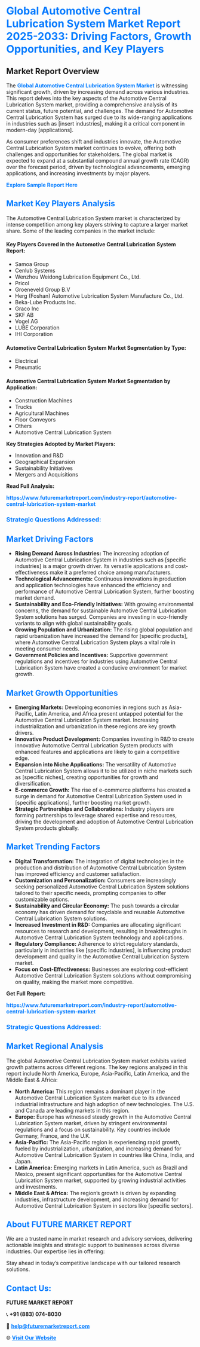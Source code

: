 <h1 style="color: #007BFF;">Global Automotive Central Lubrication System Market Report 2025-2033: Driving Factors, Growth Opportunities, and Key Players</h1>

<section id="overview">
<h2>Market Report Overview</h2>
<p>The <a href="https://www.futuremarketreport.com/industry-report/automotive-central-lubrication-system-market" style="color: #007BFF; text-decoration: none;"><strong>Global Automotive Central Lubrication System Market</strong></a> is witnessing significant growth, driven by increasing demand across various industries. This report delves into the key aspects of the Automotive Central Lubrication System market, providing a comprehensive analysis of its current status, future potential, and challenges. The demand for Automotive Central Lubrication System has surged due to its wide-ranging applications in industries such as [insert industries], making it a critical component in modern-day [applications].</p>
<p>As consumer preferences shift and industries innovate, the Automotive Central Lubrication System market continues to evolve, offering both challenges and opportunities for stakeholders. The global market is expected to expand at a substantial compound annual growth rate (CAGR) over the forecast period, driven by technological advancements, emerging applications, and increasing investments by major players.</p>
</section>

<section id="overview">
<p><a href="https://www.futuremarketreport.com/request-sample/reportId=126223" style="color: #007BFF; text-decoration: none;"><strong>Explore Sample Report Here</strong></a></p>
</section>

<section id="key-players">
<h2 style="color: #007BFF;">Market Key Players Analysis</h2>
<p>The Automotive Central Lubrication System market is characterized by intense competition among key players striving to capture a larger market share. Some of the leading companies in the market include:</p>
<h4>Key Players Covered in the Automotive Central Lubrication System Report:</h4>
<ul><li>Samoa Group</li><li>Cenlub Systems</li><li>Wenzhou Weidong Lubrication Equipment Co., Ltd.</li><li>Pricol</li><li>Groeneveld Group B.V</li><li>Herg (Foshan) Automotive Lubrication System Manufacture Co., Ltd.</li><li>Beka-Lube Products Inc.</li><li>Graco Inc</li><li>SKF AB</li><li>Vogel AG</li><li>LUBE Corporation</li><li>IHI Corporation</li></ul>
<h4>Automotive Central Lubrication System Market Segmentation by Type:</h4>
<ul><li>Electrical</li><li>Pneumatic</li></ul>

<h4>Automotive Central Lubrication System Market Segmentation by Application:</h4>
<ul><li>Construction Machines</li><li>Trucks</li><li>Agricultural Machines</li><li>Floor Conveyors</li><li>Others</li><li>Automotive Central Lubrication System</li></ul>
<p><strong>Key Strategies Adopted by Market Players:</strong></p>
<ul>
<li>Innovation and R&D</li>
<li>Geographical Expansion</li>
<li>Sustainability Initiatives</li>
<li>Mergers and Acquisitions</li>
</ul>
</section>

<section>
<p><strong>Read Full Analysis: </strong></p><a href="https://www.futuremarketreport.com/industry-report/automotive-central-lubrication-system-market" style="color: #007BFF; text-decoration: none;"><strong>https://www.futuremarketreport.com/industry-report/automotive-central-lubrication-system-market</strong></a>
<h3 style="color: #007BFF;">Strategic Questions Addressed:</h3>
</section>

<section id="driving-factors">
<h2 style="color: #007BFF;">Market Driving Factors</h2>
<ul>
<li><strong>Rising Demand Across Industries:</strong> The increasing adoption of Automotive Central Lubrication System in industries such as [specific industries] is a major growth driver. Its versatile applications and cost-effectiveness make it a preferred choice among manufacturers.</li>
<li><strong>Technological Advancements:</strong> Continuous innovations in production and application technologies have enhanced the efficiency and performance of Automotive Central Lubrication System, further boosting market demand.</li>
<li><strong>Sustainability and Eco-Friendly Initiatives:</strong> With growing environmental concerns, the demand for sustainable Automotive Central Lubrication System solutions has surged. Companies are investing in eco-friendly variants to align with global sustainability goals.</li>
<li><strong>Growing Population and Urbanization:</strong> The rising global population and rapid urbanization have increased the demand for [specific products], where Automotive Central Lubrication System plays a vital role in meeting consumer needs.</li>
<li><strong>Government Policies and Incentives:</strong> Supportive government regulations and incentives for industries using Automotive Central Lubrication System have created a conducive environment for market growth.</li>
</ul>
</section>

<section id="growth-opportunities">
<h2 style="color: #007BFF;">Market Growth Opportunities</h2>
<ul>
<li><strong>Emerging Markets:</strong> Developing economies in regions such as Asia-Pacific, Latin America, and Africa present untapped potential for the Automotive Central Lubrication System market. Increasing industrialization and urbanization in these regions are key growth drivers.</li>
<li><strong>Innovative Product Development:</strong> Companies investing in R&D to create innovative Automotive Central Lubrication System products with enhanced features and applications are likely to gain a competitive edge.</li>
<li><strong>Expansion into Niche Applications:</strong> The versatility of Automotive Central Lubrication System allows it to be utilized in niche markets such as [specific niches], creating opportunities for growth and diversification.</li>
<li><strong>E-commerce Growth:</strong> The rise of e-commerce platforms has created a surge in demand for Automotive Central Lubrication System used in [specific applications], further boosting market growth.</li>
<li><strong>Strategic Partnerships and Collaborations:</strong> Industry players are forming partnerships to leverage shared expertise and resources, driving the development and adoption of Automotive Central Lubrication System products globally.</li>
</ul>
</section>

<section id="trending-factors">
<h2 style="color: #007BFF;">Market Trending Factors</h2>
<ul>
<li><strong>Digital Transformation:</strong> The integration of digital technologies in the production and distribution of Automotive Central Lubrication System has improved efficiency and customer satisfaction.</li>
<li><strong>Customization and Personalization:</strong> Consumers are increasingly seeking personalized Automotive Central Lubrication System solutions tailored to their specific needs, prompting companies to offer customizable options.</li>
<li><strong>Sustainability and Circular Economy:</strong> The push towards a circular economy has driven demand for recyclable and reusable Automotive Central Lubrication System solutions.</li>
<li><strong>Increased Investment in R&D:</strong> Companies are allocating significant resources to research and development, resulting in breakthroughs in Automotive Central Lubrication System technology and applications.</li>
<li><strong>Regulatory Compliance:</strong> Adherence to strict regulatory standards, particularly in industries like [specific industries], is influencing product development and quality in the Automotive Central Lubrication System market.</li>
<li><strong>Focus on Cost-Effectiveness:</strong> Businesses are exploring cost-efficient Automotive Central Lubrication System solutions without compromising on quality, making the market more competitive.</li>
</ul>
</section>

<section>
<p><strong>Get Full Report: </strong></p><a href="https://www.futuremarketreport.com/industry-report/automotive-central-lubrication-system-market" style="color: #007BFF; text-decoration: none;"><strong>https://www.futuremarketreport.com/industry-report/automotive-central-lubrication-system-market</strong></a>
<h3 style="color: #007BFF;">Strategic Questions Addressed:</h3>
</section>


<section id="regional-analysis">
<h2 style="color: #007BFF;">Market Regional Analysis</h2>
<p>The global Automotive Central Lubrication System market exhibits varied growth patterns across different regions. The key regions analyzed in this report include North America, Europe, Asia-Pacific, Latin America, and the Middle East & Africa:</p>
<ul>
<li><strong>North America:</strong> This region remains a dominant player in the Automotive Central Lubrication System market due to its advanced industrial infrastructure and high adoption of new technologies. The U.S. and Canada are leading markets in this region.</li>
<li><strong>Europe:</strong> Europe has witnessed steady growth in the Automotive Central Lubrication System market, driven by stringent environmental regulations and a focus on sustainability. Key countries include Germany, France, and the U.K.</li>
<li><strong>Asia-Pacific:</strong> The Asia-Pacific region is experiencing rapid growth, fueled by industrialization, urbanization, and increasing demand for Automotive Central Lubrication System in countries like China, India, and Japan.</li>
<li><strong>Latin America:</strong> Emerging markets in Latin America, such as Brazil and Mexico, present significant opportunities for the Automotive Central Lubrication System market, supported by growing industrial activities and investments.</li>
<li><strong>Middle East & Africa:</strong> The region’s growth is driven by expanding industries, infrastructure development, and increasing demand for Automotive Central Lubrication System in sectors like [specific sectors].</li>
</ul>
</section>

<footer>
<h2 style="color: #007BFF;">About FUTURE MARKET REPORT</h2>
<p>We are a trusted name in market research and advisory services, delivering actionable insights and strategic support to businesses across diverse industries. Our expertise lies in offering:</p>

<p>Stay ahead in today’s competitive landscape with our tailored research solutions.</p>

<h2 style="color: #007BFF;">Contact Us:</h2>
<p><strong>FUTURE MARKET REPORT</strong></p>
<p>📞 <strong>+91 (883) 074-8030</strong></p>
<p>📧 <strong><a href="mailto:help@futuremarketreport.com" style="color: #007BFF;">help@futuremarketreport.com</a></strong></p>
<p>🌐 <strong><a href="https://www.futuremarketreport.com/" style="color: #007BFF;">Visit Our Website</a></strong></p>
</footer>